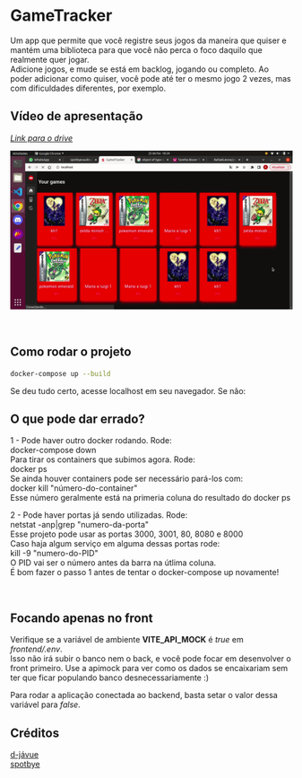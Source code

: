 # GameTracker

Um app que permite que você registre seus jogos da maneira que quiser e mantém uma biblioteca para que você não perca o foco daquilo que realmente quer jogar.  
Adicione jogos, e mude se está em backlog, jogando ou completo.
Ao poder adicionar como quiser, você pode até ter o mesmo jogo 2 vezes, mas com dificuldades diferentes, por exemplo.

## **Vídeo de apresentação**
[*Link para o drive*]()  

![Live demo](./readme_assets/demo.gif)  

<br>

## **Como rodar o projeto**

```bash
docker-compose up --build
```

Se deu tudo certo, acesse localhost em seu navegador. Se não:  

## O que pode dar errado?

1 - Pode haver outro docker rodando. Rode:  
docker-compose down  
Para tirar os containers que subimos agora. Rode:  
docker ps  
Se ainda houver containers pode ser necessário pará-los com:  
docker kill "número-do-container"  
Esse número geralmente está na primeria coluna do resultado do docker ps  

2 - Pode haver portas já sendo utilizadas. Rode:  
netstat -anp|grep "numero-da-porta"  
Esse projeto pode usar as portas 3000, 3001, 80, 8080 e 8000  
Caso haja algum serviço em alguma dessas portas rode:  
kill -9 "numero-do-PID"  
O PID vai ser o número antes da barra na útlima coluna.  
É bom fazer o passo 1 antes de tentar o docker-compose up novamente!  

<br>

## Focando apenas no front

Verifique se a variável de ambiente **VITE_API_MOCK** é *true* em *frontend/.env*.  
Isso não irá subir o banco nem o back, e você pode focar em desenvolver o front primeiro. Use a apimock para ver como os dados se encaixariam sem ter que ficar populando banco desnecessariamente :)  

Para rodar a aplicação conectada ao backend, basta setar o valor dessa variável para *false*.

## Créditos

[d-jávue](https://github.com/huogerac/djavue)  
[spotbye](https://github.com/vitoiuo/spotbye-audio-player/blob/main/frontend/src/components/GameList.vue)
